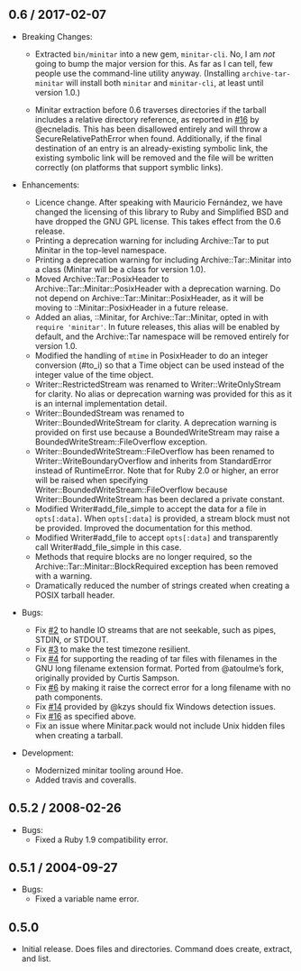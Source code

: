 ## 0.6 / 2017-02-07

*   Breaking Changes:

    *   Extracted `bin/minitar` into a new gem, `minitar-cli`. No, I am *not*
        going to bump the major version for this. As far as I can tell, few
        people use the command-line utility anyway. (Installing
        `archive-tar-minitar` will install both `minitar` and `minitar-cli`, at
        least until version 1.0.)

    *   Minitar extraction before 0.6 traverses directories if the tarball
        includes a relative directory reference, as reported in [#16][] by
        @ecneladis. This has been disallowed entirely and will throw a
        SecureRelativePathError when found. Additionally, if the final
        destination of an entry is an already-existing symbolic link, the
        existing symbolic link will be removed and the file will be written
        correctly (on platforms that support symblic links).

*   Enhancements:

    *   Licence change. After speaking with Mauricio Fernández, we have changed
        the licensing of this library to Ruby and Simplified BSD and have
        dropped the GNU GPL license. This takes effect from the 0.6 release.
    *   Printing a deprecation warning for including Archive::Tar to put
        Minitar in the top-level namespace.
    *   Printing a deprecation warning for including Archive::Tar::Minitar into
        a class (Minitar will be a class for version 1.0).
    *   Moved Archive::Tar::PosixHeader to Archive::Tar::Minitar::PosixHeader
        with a deprecation warning. Do not depend on
        Archive::Tar::Minitar::PosixHeader, as it will be moving to
        ::Minitar::PosixHeader in a future release.
    *   Added an alias, ::Minitar, for Archive::Tar::Minitar, opted in with
        `require 'minitar'`. In future releases, this alias will be enabled by
        default, and the Archive::Tar namespace will be removed entirely for
        version 1.0.
    *   Modified the handling of `mtime` in PosixHeader to do an integer
        conversion (#to_i) so that a Time object can be used instead of the
        integer value of the time object.
    *   Writer::RestrictedStream was renamed to Writer::WriteOnlyStream for
        clarity. No alias or deprecation warning was provided for this as it is
        an internal implementation detail.
    *   Writer::BoundedStream was renamed to Writer::BoundedWriteStream for
        clarity. A deprecation warning is provided on first use because a
        BoundedWriteStream may raise a BoundedWriteStream::FileOverflow
        exception.
    *   Writer::BoundedWriteStream::FileOverflow has been renamed to
        Writer::WriteBoundaryOverflow and inherits from StandardError instead
        of RuntimeError. Note that for Ruby 2.0 or higher, an error will be
        raised when specifying Writer::BoundedWriteStream::FileOverflow because
        Writer::BoundedWriteStream has been declared a private constant.
    *   Modified Writer#add_file_simple to accept the data for a
        file in `opts[:data]`. When `opts[:data]` is provided, a stream block
        must not be provided. Improved the documentation for this method.
    *   Modified Writer#add_file to accept `opts[:data]` and transparently call
        Writer#add_file_simple in this case.
    *   Methods that require blocks are no longer required, so the
        Archive::Tar::Minitar::BlockRequired exception has been removed with a
        warning.
    *   Dramatically reduced the number of strings created when creating a
        POSIX tarball header.

*   Bugs:

    *   Fix [#2][] to handle IO streams that are not seekable, such as pipes,
        STDIN, or STDOUT.
    *   Fix [#3][] to make the test timezone resilient.
    *   Fix [#4][] for supporting the reading of tar files with filenames in
        the GNU long filename extension format. Ported from @atoulme’s fork,
        originally provided by Curtis Sampson.
    *   Fix [#6][] by making it raise the correct error for a long filename
        with no path components.
    *   Fix [#14][] provided by @kzys should fix Windows detection issues.
    *   Fix [#16][] as specified above.
    *   Fix an issue where Minitar.pack would not include Unix hidden files
        when creating a tarball.

*   Development:

    *   Modernized minitar tooling around Hoe.
    *   Added travis and coveralls.

## 0.5.2 / 2008-02-26

* Bugs:
  * Fixed a Ruby 1.9 compatibility error.

## 0.5.1 / 2004-09-27

* Bugs:
  * Fixed a variable name error.

## 0.5.0

* Initial release. Does files and directories. Command does create, extract,
  and list.

[#2]: https://github.com/halostatue/minitar/issues/2
[#3]: https://github.com/halostatue/minitar/issues/3
[#4]: https://github.com/halostatue/minitar/issues/4
[#6]: https://github.com/halostatue/minitar/issues/6
[#14]: https://github.com/halostatue/minitar/issues/14
[#16]: https://github.com/halostatue/minitar/issues/16
